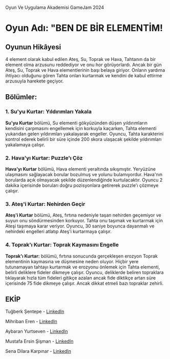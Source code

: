 Oyun Ve Uygulama Akademisi GameJam 2024 
# Oyun Adı: "BEN DE BİR ELEMENTİM!

## Oyunun Hikâyesi
4 element olarak kabul edilen Ateş, Su, Toprak ve Hava, Tahtanın da bir element olma arzusunu reddediyor ve onu hor görüyorlardı. Ancak bir gün Ateş, Su, Toprak ve Hava elementlerinin başı belaya giriyor. Onların yardıma ihtiyacı olduğunu gören Tahta onları kurtarmak ve kendini de kabul ettirme arzusuyla harekete geçiyor.

## Bölümler:

### 1. Su'yu Kurtar: Yıldırımları Yakala
**Su'yu Kurtar** bölümü, Su elementi gökyüzünden düşen yıldırımların kendisini çarpmasını engellemek için korkuyla kaçarken, Tahta elementi yukarıdan gelen yıldırımları yakalayarak engeller. Oyuncu, Tahta karakterini kontrol ederek belirli bir süre içinde 200 skora ulaşacak şekilde yıldırımları yakalamaya çalışır.

### 2. Hava'yı Kurtar: Puzzle'ı Çöz
**Hava'yı Kurtar** bölümü, Hava elementi yeraltında sıkışmıştır. Yeryüzüne ulaşmasını sağlayacak borular bozulmuş ve yolunu bulamıyordur. Hava'nın borularda açık olmayacak şekilde düzenlendiğinde kurtulacaktır. Oyuncu 2 dakika içerisinde boruları doğru pozisyonlara getirerek puzzle'ı çözmeye çalışır.

### 3. Ateş'i Kurtar: Nehirden Geçir
**Ateş'i Kurtar** bölümü, Ateş, fırtına nedeniyle taşan nehirden geçemiyor ve suyun onu söndürmesinden korkuyor. Tahta onu taşımak ve kurtarmak için Ateşi taşımaya karar veriyor. Oyuncu, 30 saniye boyunca dayanmalı ve nehirdeki engelleri atlatıp Ateş'i kurtarmaya çalışır.

### 4. Toprak'ı Kurtar: Toprak Kaymasını Engelle
**Toprak'ı Kurtar:** bölümü, fırtına sonucunda gerçekleşen erozyon Toprak elementinin kaymasına ve düşmesine neden oluyor. Hiçbir yere tutunamayan tahtayı kurtarmak ve erozyonu önlemek için Tahta elementi, belirli deliklere fideler dikmeye çalışır. Oyuncu, deliklerde beliren topraklara tıklayarak hızla tüm fideleri gitikçe azalan ancak fide diktikçe artan süre içerisinde 75 fide dikmeye çalışır. Ancak dikkat etmeli bazı topraklar zehirli.

## EKİP 

Tuğberk Şentepe - [LinkedIn](https://www.linkedin.com/in/tugberksentepe/)

Mihriban Eren - [LinkedIn](https://www.linkedin.com/in/mihriban-eren-1a7249238/)

Aybaran Yurtseven - [LinkedIn](https://www.linkedin.com/in/aybaranyurtseven/)

Mustafa Ersin Şişman - [LinkedIn](https://www.linkedin.com/in/mustafaersinsisman/)

Sena Dilara Karpınar - [LinkedIn](https://www.linkedin.com/in/senadilarakarp%C4%B1nar/)

